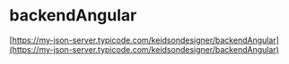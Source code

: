 # backendAngular
[https://my-json-server.typicode.com/keidsondesigner/backendAngular](https://my-json-server.typicode.com/keidsondesigner/backendAngular)
